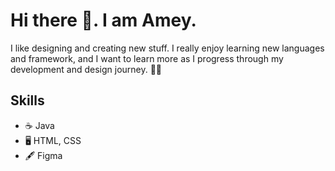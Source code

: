 # Hi there 👋. I am Amey.

I like designing and creating new stuff. I really enjoy learning new languages and framework, and I want to learn more as I progress through my development and design journey. 🐱‍🏍

## Skills
* ☕ Java
* 🖥 HTML, CSS
* 🖋 Figma

<!--
**ameyndev/ameyndev** is a ✨ _special_ ✨ repository because its `README.md` (this file) appears on your GitHub profile.

Here are some ideas to get you started:

- 🔭 I’m currently working on ...
- 🌱 I’m currently learning ...
- 👯 I’m looking to collaborate on ...
- 🤔 I’m looking for help with ...
- 💬 Ask me about ...
- 📫 How to reach me: ...
- 😄 Pronouns: ...
- ⚡ Fun fact: ...
-->
